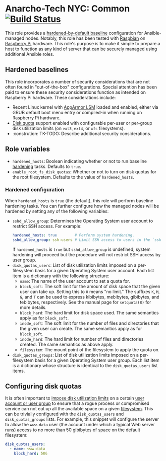 # Anarcho-Tech NYC: Common [![Build Status](https://travis-ci.org/AnarchoTechNYC/ansible-role-common.svg?branch=master)](https://travis-ci.org/AnarchoTechNYC/ansible-role-common)

This role provides a [hardened-by-default baseline](#hardened-baselines) configuration for Ansible-managed nodes. Notably, this role has been tested with [Raspbian](https://www.raspbian.org/) on [Raspberry Pi](https://www.raspberrypi.org/) hardware. This role's purpose is to make it simple to prepare a host to function as any kind of server that can be securely managed using additional Ansible roles.

## Hardened baselines

This role incorporates a number of security considerations that are not often found in "out-of-the-box" configurations. Special attention has been paid to ensure these security considerations function as intended on Raspberry Pi hardware. These considerations include:

* Recent Linux kernel with [AppArmor LSM](https://en.wikipedia.org/wiki/AppArmor) loaded and enabled, either via GRUB default boot menu entry or compiled-in when running on Raspberry Pi hardware.
* [Disk quota](#configuring-disk-quotas) support enabled with configurable per-user or per-group disk utilization limits (on `ext3`, `ext4`, or `xfs` filesystems).
* :constrution: TK-TODO: Describe additional security considerations.

## Role variables

* `hardened_hosts`: Boolean indicating whether or not to run baseline [hardening](#hardened-configuration) tasks. Defaults to `true`.
* `enable_root_fs_disk_quotas`: Whether or not to turn on disk quotas for the root filesystem. Defaults to the value of `hardened_hosts`.

### Hardened configuration

When `hardened_hosts` is `true` (the default), this role will perform baseline hardening tasks. You can further configure how the managed nodes will be hardened by setting any of the following variables:

* `sshd_allow_group`: Determines the Operating System user account to restrict SSH access. For example:
    ```yml
    hardened_hosts: true        # Perform system hardening.
    sshd_allow_group: ssh-users # Limit SSH access to users in the `ssh-users` group.
    ```
    If `hardened_hosts` is `true` but `sshd_allow_group` is undefined, system hardening will proceed but the procedure will not restrict SSH access by user group.
* `disk_quotas_users`: List of disk utilization limits imposed on a per-filesystem basis for a given Operating System user account. Each list item is a dictionary with the following structure:
    * `name`: The name of the user account to set a quota for.
    * `block_soft`: The soft limit for the amount of disk space that the given user can take up. Setting this to `0` means "no limit." The suffixes `K`, `M`, `G`, and `T` can be used to express kibibytes, mebibytes, gibibytes, and tebibytes, respectively. See the manual page for `setquota(8)` for more details.
    * `block_hard`: The hard limit for disk space used. The same semantics apply as for `block_soft`.
    * `inode_soft`: The soft limit for the number of files and directories that the given user can create. The same semantics apply as for `block_soft`.
    * `inode_hard`: The hard limit for number of files and directories created. The same semantics as above apply.
    * `filesystem`: The mount point of the filesystem to apply the quota on.
* `disk_quotas_groups`: List of disk utilization limits imposed on a per-filesystem basis for a given Operating System user group. Each list item is a dictionary whose structure is identical to the `disk_quotas_users` list items.

## Configuring disk quotas

It is often important to [impose disk utilization limits](https://wiki.archlinux.org/index.php/Disk_quota) on a certain [user account or user group](https://wiki.archlinux.org/index.php/Users_and_groups) to ensure that a rogue process or compromised service can not eat up all the available space on a given [filesystem](https://wiki.archlinux.org/index.php/File_systems). This can be trivially configured with the `disk_quotas_users` and `disk_quotas_groups` lists. For example, this snippet will configure the server to allow the `www-data` user (the account under which a typical Web server runs) access to no more than 50 gibibytes of space on the default filesystem:

```yml
disk_quotas_users:
  - name: www-data
    block_hard: 50G
```
